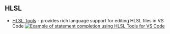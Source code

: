## HLSL

-   [HLSL Tools](https://marketplace.visualstudio.com/items?itemName=TimGJones.hlsltools) - provides rich language support for editing HLSL files in VS Code [![Example of statement completion using HLSL Tools for VS Code](https://github.com/tgjones/HlslTools/raw/master/src/ShaderTools.VSCode/art/statement-completion.gif)](https://github.com/tgjones/HlslTools/raw/master/src/ShaderTools.VSCode/art/statement-completion.gif)